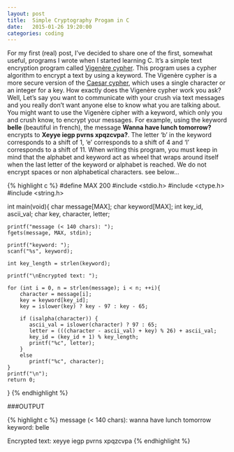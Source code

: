 ```yaml
---
layout: post
title:  Simple Cryptography Progam in C
date:   2015-01-26 19:20:00
categories: coding
---
```


For my first (real) post, I’ve decided to share one of the first, somewhat useful, programs I wrote when I started learning C. It’s a simple text encryption program called [Vigenère cypher][vigenere]. This program uses a cypher algorithm to encrypt a text by using a keyword. The Vigenère cypher is a more secure version of the [Caesar cypher][caesar], which uses a single character or an integer for a key. How exactly does the  Vigenère cypher work you ask? Well, Let’s say you want to communicate with your crush  via text messages and you really don’t want anyone else to know what you are talking about. You might want to use the Vigenère cipher with a keyword, which only you and crush know, to encrypt your messages. For example, using the keyword __belle__ (beautiful in french), the message __Wanna have lunch tomorrow?__ encrypts to __Xeyye iegp pvrns xpqzcvpa?__. The letter ‘b’ in the keyword corresponds to a shift of 1, ‘e’ corresponds to a shift of 4 and ‘l’ corresponds to a shift of 11. When writing this program, you must keep in mind that the alphabet and keyword act as wheel that wraps around itself when the last letter of the keyword or alphabet is reached.  We do not encrypt spaces or non alphabetical characters. see below...

{% highlight c %}
#define MAX 200
#include <stdio.h>
#include <ctype.h>
#include <string.h>
 
int main(void){
    char message[MAX];
    char keyword[MAX]; 
    int key_id, ascii_val;
    char key, character, letter;

    printf("message (< 140 chars): ");
    fgets(message, MAX, stdin);
    
    printf("keyword: ");
    scanf("%s", keyword);

    int key_length = strlen(keyword);

    printf("\nEncrypted text: ");

    for (int i = 0, n = strlen(message); i < n; ++i){
        character = message[i];
        key = keyword[key_id];
        key = islower(key) ? key - 97 : key - 65;
         
        if (isalpha(character)) {
           ascii_val = islower(character) ? 97 : 65;
           letter = (((character - ascii_val) + key) % 26) + ascii_val;
           key_id = (key_id + 1) % key_length;
           printf("%c", letter);
        }
        else
           printf("%c", character);
    }
    printf("\n");
    return 0;
}
{% endhighlight %}

###OUTPUT

{% highlight c %}
message (< 140 chars): wanna have lunch tomorrow
keyword: belle

Encrypted text: xeyye iegp pvrns xpqzcvpa
{% endhighlight %}

[vigenere]: http://en.wikipedia.org/wiki/Vigen%C3%A8re_cipher
[caesar]: http://en.wikipedia.org/wiki/Caesar_cipher
